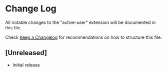 # Change Log

All notable changes to the "active-user" extension will be documented in this file.

Check [Keep a Changelog](http://keepachangelog.com/) for recommendations on how to structure this file.

## [Unreleased]

- Initial release